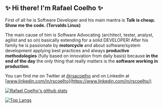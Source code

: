 ## ✨ Hi there! I'm Rafael Coelho ✨

First of all he is Software Developer and his main mantra is **Talk is cheap. Show me the code. (Torvalds Linus)**

The main cause of him is Software Advocating (architect, tester, analyst, agilist and so on) basically extending for a solid DEVELOPER! After his family he is passionate by **motorcycle** and about software/system development applying best practices and always **productive methodologies** (fully based on innovation from daily basis) because **in the end of the day** the only thing that really matters is the **software working in production**.

You can find me on Twitter at [@rsacoelho](https://twitter.com/rsacoelho) and on Linkedin at [www.linkedin.com/in/rscoelho](https://www.linkedin.com/in/rscoelho/)

[![Rafael Coelho's github stats](https://github-readme-stats.vercel.app/api?username=rafaelcoelho&show_icons=true&theme=radical)](https://github.com/anuraghazra/github-readme-stats)

[![Top Langs](https://github-readme-stats.vercel.app/api/top-langs?username=rafaelcoelho&show_icons=true&theme=radical&layout-compact)](https://github.com/anuraghazra/github-readme-stats)

<!--
**rafaelcoelho/rafaelcoelho** is a ✨ _special_ ✨ repository because its `README.md` (this file) appears on your GitHub profile.

Here are some ideas to get you started:

- 🔭 I’m currently working on ...
- 🌱 I’m currently learning ...
- 👯 I’m looking to collaborate on ...
- 🤔 I’m looking for help with ...
- 💬 Ask me about ...
- 📫 How to reach me: ...
- 😄 Pronouns: ...
- ⚡ Fun fact: ...
-->
